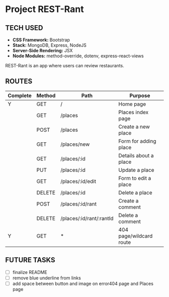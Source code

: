 # Project REST-Rant

## TECH USED
- **CSS Framework:** Bootstrap
- **Stack:** MongoDB, Express, NodeJS
- **Server-Side Rendering:** JSX
- **Node Modules:** method-override, dotenv, express-react-views

REST-Rant is an app where users can review restaurants.

## ROUTES
| Complete | Method    | Path                      |  Purpose                |
| -------- | --------- | ------------------------- | ----------------------- |
|  Y       |  GET       | /                         | Home page              |
|          | GET       | /places                   | Places index page       |
|          | POST      | /places                   | Create a new place      |
|          | GET       | /places/new               | Form for adding place   |
|          | GET       | /places/:id               | Details about a place   |
|          | PUT       | /places/:id               | Update a place          |
|          | GET       | /places/:id/edit          | Form to edit a place    |
|          | DELETE    | /places/:id               | Delete a place          |
|          | POST      | /places/:id/rant          | Create a comment        |
|          | DELETE    | /places/:id/rant/:rantId  | Delete a comment        |
|     Y    | GET       |          *                | 404 page/wildcard route |

## FUTURE TASKS
 - [ ] finalize README
 - [ ] remove blue underline from links
 - [ ] add space between button and image on error404 page and Places page